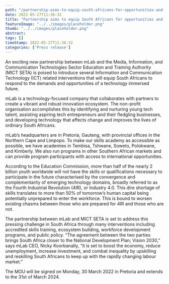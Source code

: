 ```yaml
---
path: "/partnership-aims-to-equip-south-africans-for-opportunities-and-challenges-of-4ir" 
date: 2022-05-27T11:36:32 
title: "Partnership aims to equip South Africans for opportunities and challenges of Industry 4.0" 
featureImage: "../../images/placeholder.png" 
thumb: "../../images/placeholder.png" 
abstract:  
tags: [] 
timeStamp: 2022-05-27T11:36:32 
categories: ['Press release'] 
---
```


<p><span style="font-weight: 400;">An exciting new partnership between mLab and the Media, Information, and Communication Technologies Sector Education and Training Authority (MICT SETA) is poised to introduce several Information and Communication Technology (ICT) related interventions that will equip South Africans to respond to the demands and opportunities of a technology immersed future. </span></p>
<p><span style="font-weight: 400;">mLab is a technology-focused company that collaborates with partners to create a vibrant and robust innovation ecosystem. The non-profit organisation accomplishes this by identifying and nurturing young tech talent, assisting aspiring tech entrepreneurs and their fledgling businesses, and developing technology that affects change and improves the lives of ordinary South Africans.</span></p>
<p><span style="font-weight: 400;">mLab’s headquarters are in Pretoria, Gauteng, with provincial offices in the Northern Cape and Limpopo. To make our skills academy as accessible as possible, we have academies in Tembisa, Tshwane, Soweto, Polokwane, and Kimberly. We also run programs in other Southern African markets and can provide program participants with access to international opportunities.</span></p>
<p><span style="font-weight: 400;">According to the Education Commission, more than half of the nearly 2 billion youth worldwide will not have the skills or qualifications necessary to participate in the future characterised by the convergence and complementarity of emerging technology domains, broadly referred to as the Fourth Industrial Revolution (4IR), or Industry 4.0</span><i><span style="font-weight: 400;">.</span></i><span style="font-weight: 400;"> This dire shortage of skills translates to more than 50% of tomorrow’s human capital being potentially unprepared to enter the workforce. This is bound to worsen existing chasms between those who are prepared for 4IR and those who are not.</span></p>
<p><span style="font-weight: 400;">The partnership between mLab and MICT SETA is set to address this pressing challenge in South Africa through many interventions including accredited skills training, ecosystem building, workforce development programs, and public policy. “The agreement between the two parties brings South Africa closer to the National Development Plan; Vision 2030,” says mLab CEO, Nicky Koorbanally, “it is set to boost the economy, reduce unemployment, increase investment, and combat inequality by upskilling and reskilling South Africans to keep up with the rapidly changing labour market.”</span></p>
<p><span style="font-weight: 400;">The MOU will be signed on Monday, 30 March 2022 in Pretoria and extends to the 31st of March 2024. </span></p>
